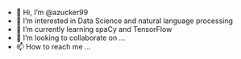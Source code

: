 - 👋 Hi, I’m @azucker99
- 👀 I’m interested in Data Science and natural language processing
- 🌱 I’m currently learning spaCy and TensorFlow
- 💞️ I’m looking to collaborate on ...
- 📫 How to reach me ...

<!---
azucker99/azucker99 is a ✨ special ✨ repository because its `README.md` (this file) appears on your GitHub profile.
You can click the Preview link to take a look at your changes.
--->
